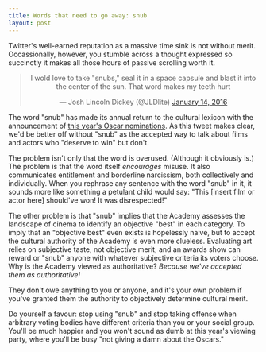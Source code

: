 ```yaml
---
title: Words that need to go away: snub
layout: post
---
```


Twitter's well-earned reputation as a massive time sink is not without merit. Occassionally, however, you stumble across a thought expressed so succinctly it makes all those hours of passive scrolling worth it. 

<center><blockquote class="twitter-tweet" data-partner="tweetdeck"><p lang="en" dir="ltr">I wold love to take &quot;snubs,&quot; seal it in a space capsule and blast it into the center of the sun. That word makes my teeth hurt</p>&mdash; Josh Lincoln Dickey (@JLDlite) <a href="https://twitter.com/JLDlite/status/687661755284078594">January 14, 2016</a></blockquote>
<script async src="//platform.twitter.com/widgets.js" charset="utf-8"></script></center>

The word "snub" has made its annual return to the cultural lexicon with the announcement of [this year's Oscar nominations](http://www.cnn.com/2016/01/14/entertainment/oscar-nominations-2016/). As this tweet makes clear, we'd be better off without "snub" as the accepted way to talk about films and actors who "deserve to win" but don't. 

The problem isn't only that the word is overused. (Although it obviously is.) The problem is that the word itself _encourages_ misuse. It also communicates entitlement and borderline narcissism, both collectively and individually. When you rephrase any sentence with the word "snub" in it, it sounds more like something a petulant child would say: "This [insert film or actor here] should've won! It was disrespected!"

The other problem is that "snub" implies that the Academy assesses the landscape of cinema to identify an objective "best" in each category. To imply that an "objective best" even exists is hopelessly naive, but to accept the cultural authority of the Academy is even more clueless. Evaluating art relies on subjective taste, not objective merit, and an awards show can reward or "snub" anyone with whatever subjective criteria its voters choose. Why is the Academy viewed as authoritative? _Because we've accepted them as authoritative!_ 

They don't owe anything to you or anyone, and it's your own problem if you've granted them the authority to objectively determine cultural merit.

Do yourself a favour: stop using "snub" and stop taking offense when arbitrary voting bodies have different criteria than you or your social group. You'll be much happier and you won't sound as dumb at this year's viewing party, where you'll be busy "not giving a damn about the Oscars."